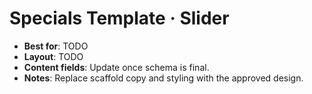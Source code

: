 # Specials Template · Slider

- **Best for**: TODO
- **Layout**: TODO
- **Content fields**: Update once schema is final.
- **Notes**: Replace scaffold copy and styling with the approved design.
